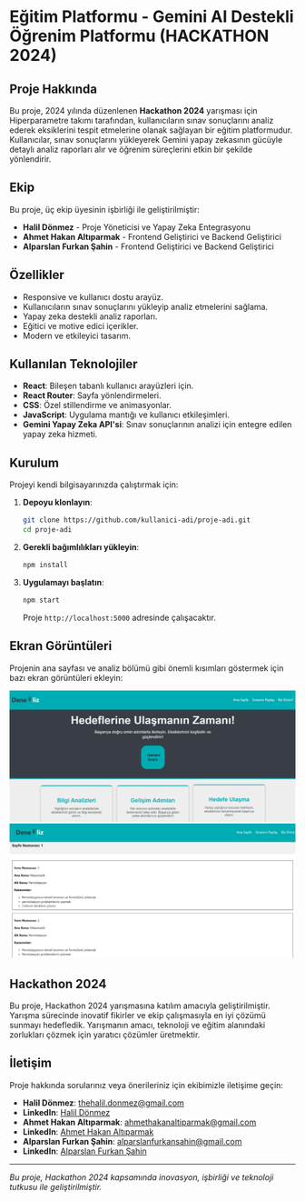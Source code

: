 # Eğitim Platformu - Gemini AI Destekli Öğrenim Platformu (HACKATHON 2024)


## Proje Hakkında
Bu proje, 2024 yılında düzenlenen **Hackathon 2024** yarışması için Hiperparametre takımı tarafından, kullanıcıların sınav sonuçlarını analiz ederek eksiklerini tespit etmelerine olanak sağlayan bir eğitim platformudur. Kullanıcılar, sınav sonuçlarını yükleyerek Gemini yapay zekasının gücüyle detaylı analiz raporları alır ve öğrenim süreçlerini etkin bir şekilde yönlendirir.

## Ekip
Bu proje, üç ekip üyesinin işbirliği ile geliştirilmiştir:

- **Halil Dönmez** - Proje Yöneticisi ve Yapay Zeka Entegrasyonu
- **Ahmet Hakan Altıparmak** - Frontend Geliştirici ve Backend Geliştirici
- **Alparslan Furkan Şahin** - Frontend Geliştirici ve Backend Geliştirici

## Özellikler
- Responsive ve kullanıcı dostu arayüz.
- Kullanıcıların sınav sonuçlarını yükleyip analiz etmelerini sağlama.
- Yapay zeka destekli analiz raporları.
- Eğitici ve motive edici içerikler.
- Modern ve etkileyici tasarım.

## Kullanılan Teknolojiler
- **React**: Bileşen tabanlı kullanıcı arayüzleri için.
- **React Router**: Sayfa yönlendirmeleri.
- **CSS**: Özel stillendirme ve animasyonlar.
- **JavaScript**: Uygulama mantığı ve kullanıcı etkileşimleri.
- **Gemini Yapay Zeka API'si**: Sınav sonuçlarının analizi için entegre edilen yapay zeka hizmeti.

## Kurulum
Projeyi kendi bilgisayarınızda çalıştırmak için:

1. **Depoyu klonlayın**:
    ```bash
    git clone https://github.com/kullanici-adi/proje-adi.git
    cd proje-adi
    ```

2. **Gerekli bağımlılıkları yükleyin**:
    ```bash
    npm install
    ```

3. **Uygulamayı başlatın**:
    ```bash
    npm start
    ```

    Proje `http://localhost:5000` adresinde çalışacaktır.

## Ekran Görüntüleri
Projenin ana sayfası ve analiz bölümü gibi önemli kısımları göstermek için bazı ekran görüntüleri ekleyin:

![Ana Sayfa](screenshots/anasayfa.png)
![Analiz Sayfası](screenshots/analiz-sayfasi.jpg)


## Hackathon 2024
Bu proje, Hackathon 2024 yarışmasına katılım amacıyla geliştirilmiştir. Yarışma sürecinde inovatif fikirler ve ekip çalışmasıyla en iyi çözümü sunmayı hedefledik. Yarışmanın amacı, teknoloji ve eğitim alanındaki zorlukları çözmek için yaratıcı çözümler üretmektir.


## İletişim
Proje hakkında sorularınız veya önerileriniz için ekibimizle iletişime geçin:

- **Halil Dönmez**: [thehalil.donmez@gmail.com](mailto:thehalil.donmez@gmail.com)
- **LinkedIn**: [Halil Dönmez](https://www.linkedin.com/in/halild%C3%B6nmez/)
- **Ahmet Hakan Altıparmak**: [ahmethakanaltiparmak@gmail.com](mailto:ahmethakanaltiparmak@gmail.com)
- **LinkedIn**: [Ahmet Hakan Altıparmak](https://www.linkedin.com/in/ahmet-hakan-alt%C4%B1parmak-94642721b/)
- **Alparslan Furkan Şahin**: [alparslanfurkansahin@gmail.com](mailto:alparslanfurkansahin@gmail.com)
- **LinkedIn**: [Alparslan Furkan Şahin](https://www.linkedin.com/in/alparslan-furkan-%C5%9Fahin-84919b1b8/)


---

*Bu proje, Hackathon 2024 kapsamında inovasyon, işbirliği ve teknoloji tutkusu ile geliştirilmiştir.*
